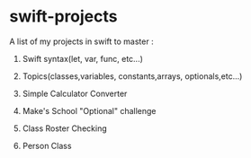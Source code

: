 # swift-projects
A list of my projects in swift to master : 

1. Swift syntax(let, var, func, etc...) 
2. Topics(classes,variables, constants,arrays, optionals,etc...)

1. Simple Calculator Converter
2. Make's School "Optional" challenge
3. Class Roster Checking
4. Person Class
